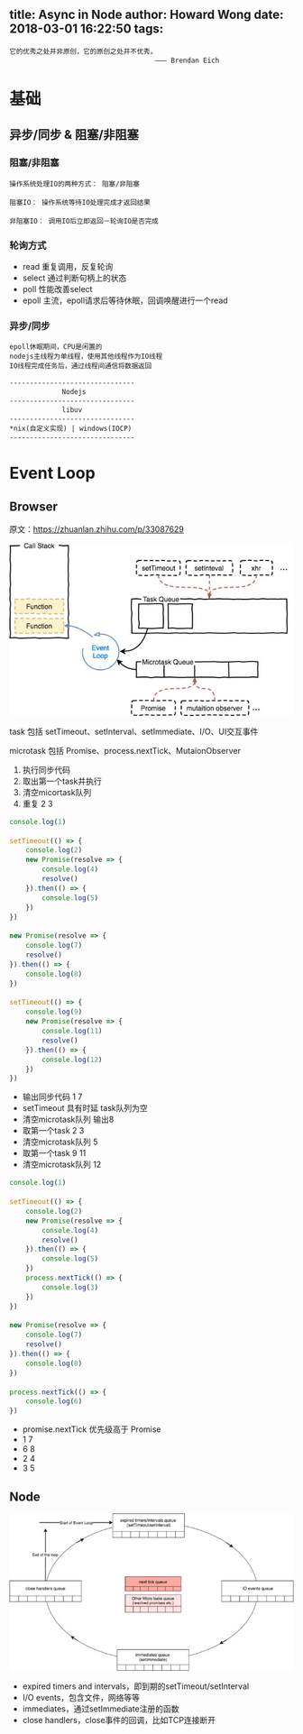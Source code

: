 title: Async in Node
author: Howard Wong
date: 2018-03-01 16:22:50
tags:
---
```
它的优秀之处并非原创，它的原创之处并不优秀。
                                    ——— Brendan Eich
```

# 基础
## 异步/同步  &  阻塞/非阻塞

### 阻塞/非阻塞
```
操作系统处理IO的两种方式： 阻塞/非阻塞

阻塞IO： 操作系统等待IO处理完成才返回结果

非阻塞IO： 调用IO后立即返回－轮询IO是否完成
```

### 轮询方式
- read            重复调用，反复轮询
- select          通过判断句柄上的状态
- poll              性能改善select
- epoll            主流，epoll请求后等待休眠，回调唤醒进行一个read

### 异步/同步
```
epoll休眠期间，CPU是闲置的
nodejs主线程为单线程，使用其他线程作为IO线程
IO线程完成任务后，通过线程间通信将数据返回
```
```
-------------------------------
             Nodejs
-------------------------------
             libuv
-------------------------------
*nix(自定义实现) | windows(IOCP)
-------------------------------
```

# Event Loop

## Browser

原文：https://zhuanlan.zhihu.com/p/33087629

![upload successful](/images/pasted-3.png)

task 包括 setTimeout、setInterval、setImmediate、I/O、UI交互事件

microtask 包括 Promise、process.nextTick、MutaionObserver

1. 执行同步代码
2. 取出第一个task并执行
3. 清空micortask队列
4. 重复 2 3

```javascript
console.log(1)

setTimeout(() => {
    console.log(2)
    new Promise(resolve => {
        console.log(4)
        resolve()
    }).then(() => {
        console.log(5)
    })
})

new Promise(resolve => {
    console.log(7)
    resolve()
}).then(() => {
    console.log(8)
})

setTimeout(() => {
    console.log(9)
    new Promise(resolve => {
        console.log(11)
        resolve()
    }).then(() => {
        console.log(12)
    })
})
```

- 输出同步代码 1 7
- setTimeout 具有时延 task队列为空
- 清空microtask队列 输出8
- 取第一个task 2 3
- 清空microtask队列 5 
- 取第一个task 9 11
- 清空microtask队列 12

```javascript
console.log(1)

setTimeout(() => {
    console.log(2)
    new Promise(resolve => {
        console.log(4)
        resolve()
    }).then(() => {
        console.log(5)
    })
    process.nextTick(() => {
        console.log(3)
    })
})

new Promise(resolve => {
    console.log(7)
    resolve()
}).then(() => {
    console.log(8)
})

process.nextTick(() => {
    console.log(6)
})
```

- promise.nextTick 优先级高于 Promise
- 1 7
- 6 8
- 2 4
- 3 5

## Node

![upload successful](/images/pasted-5.png)


- expired timers and intervals，即到期的setTimeout/setInterval
- I/O events，包含文件，网络等等
- immediates，通过setImmediate注册的函数
- close handlers，close事件的回调，比如TCP连接断开








